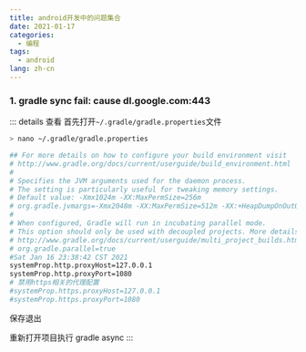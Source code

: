 ```yaml
---
title: android开发中的问题集合
date: 2021-01-17
categories:
  - 编程
tags:
  - android
lang: zh-cn
---
```


### 1. gradle sync fail: cause dl.google.com:443

::: details 查看
首先打开`~/.gradle/gradle.properties`文件

```bash
> nano ~/.gradle/gradle.properties

## For more details on how to configure your build environment visit
# http://www.gradle.org/docs/current/userguide/build_environment.html
#
# Specifies the JVM arguments used for the daemon process.
# The setting is particularly useful for tweaking memory settings.
# Default value: -Xmx1024m -XX:MaxPermSize=256m
# org.gradle.jvmargs=-Xmx2048m -XX:MaxPermSize=512m -XX:+HeapDumpOnOutOfMemoryError -Dfile.encoding=UTF-8
#
# When configured, Gradle will run in incubating parallel mode.
# This option should only be used with decoupled projects. More details, visit
# http://www.gradle.org/docs/current/userguide/multi_project_builds.html#sec:decoupled_projects
# org.gradle.parallel=true
#Sat Jan 16 23:38:42 CST 2021
systemProp.http.proxyHost=127.0.0.1
systemProp.http.proxyPort=1080
# 禁用https相关的代理配置
#systemProp.https.proxyHost=127.0.0.1
#systemProp.https.proxyPort=1080
```

保存退出

重新打开项目执行 gradle async
:::

<!-- more -->
